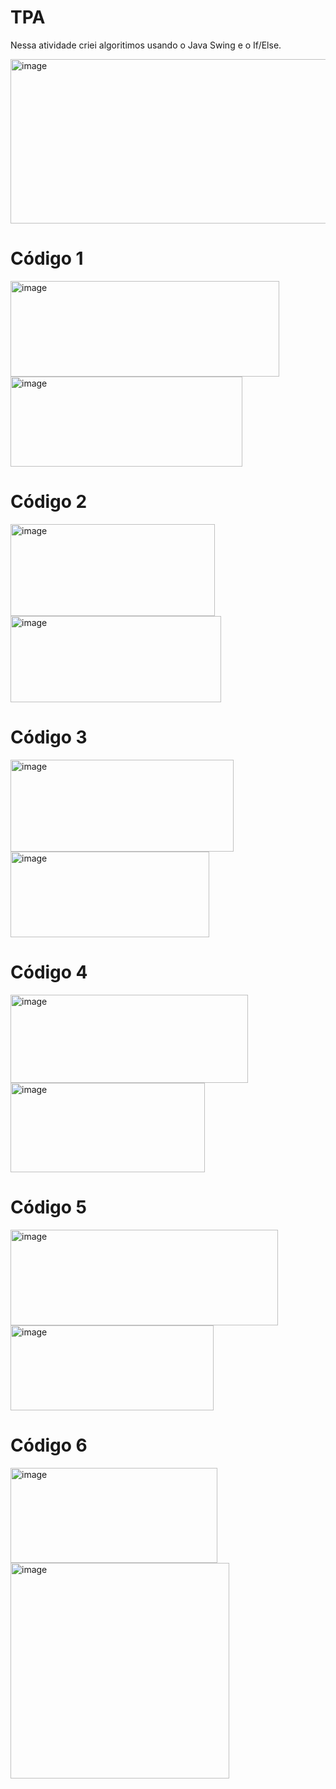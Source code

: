 # TPA

Nessa atividade criei algoritimos usando o Java Swing e o If/Else.

<img width="1396" height="263" alt="image" src="https://github.com/user-attachments/assets/fb5f791d-99e5-4a2c-90e3-92e73acb6618" />

# Código 1
<img width="430" height="153" alt="image" src="https://github.com/user-attachments/assets/b6739969-8c08-4634-8739-08da5899489e" />
<img width="371" height="144" alt="image" src="https://github.com/user-attachments/assets/c5eddf0c-875d-41d3-8844-aff06b45220a" />

# Código 2
<img width="327" height="147" alt="image" src="https://github.com/user-attachments/assets/c8587a42-7e01-48dc-8525-5ca224928685" />
<img width="337" height="138" alt="image" src="https://github.com/user-attachments/assets/838250cb-113f-44a9-81ce-f200ede9371f" />

# Código 3
<img width="357" height="147" alt="image" src="https://github.com/user-attachments/assets/cc8e6d58-da9f-4704-a0f1-9c38467c4f91" />
<img width="318" height="137" alt="image" src="https://github.com/user-attachments/assets/5f67522a-9d31-4016-bc4e-5df04572bd02" />

# Código 4
<img width="380" height="141" alt="image" src="https://github.com/user-attachments/assets/8c24da74-d472-4f1b-ac7d-25f2352c2298" />
<img width="311" height="143" alt="image" src="https://github.com/user-attachments/assets/9067c668-3dac-4f05-af19-452ddc99557f" />

# Código 5
<img width="428" height="153" alt="image" src="https://github.com/user-attachments/assets/71194a41-4b42-4607-9a4a-c1c812b64f59" />
<img width="325" height="136" alt="image" src="https://github.com/user-attachments/assets/20a4283f-51e1-4b36-86e7-c655e5e963cb" />

# Código 6
<img width="331" height="152" alt="image" src="https://github.com/user-attachments/assets/00867015-369b-4c05-b9f6-919526fddabd" />
<img width="350" height="345" alt="image" src="https://github.com/user-attachments/assets/74f899dd-871a-4525-b55e-c35bfcb44d58" />


